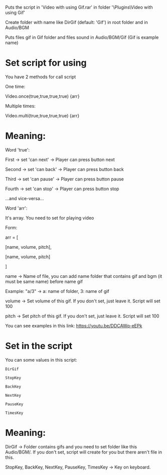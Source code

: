 Puts the script in 'Video with using Gif.rar' in folder '\Plugins\Video with using Gif'

Create folder with name like DirGif (default: 'Gif') in root folder and in Audio/BGM

Puts files gif in Gif folder and files sound in Audio/BGM/Gif (Gif is example name)



# Set script for using 

You have 2 methods for call script



One time:

Video.once(true,true,true,true) {arr}



Multiple times:

Video.multi(true,true,true,true) {arr}



# Meaning:



Word 'true':

First  -> set 'can next'  -> Player can press button next

Second -> set 'can back'  -> Player can press button back

Third  -> set 'can pause' -> Player can press button pause

Fourth -> set 'can stop'  -> Player can press button stop

...and vice-versa...



Word 'arr':

It's array. You need to set for playing video

Form:

arr = [

[name, volume, pitch],

[name, volume, pitch]

]



name ->  Name of file, you can add name folder that contains gif and bgm (it must be same name) before name gif

   Example: "a/3" -> a: name of folder, 3: name of gif

volume -> Set volume of this gif. If you don't set, just leave it. Script will set 100

pitch  -> Set pitch of this gif. If you don't set, just leave it. Script will set 100



You can see examples in this link: https://youtu.be/DDCAWq-eEPk



# Set in the script 

You can some values in this script:

	DirGif

	StopKey

	BackKey

	NextKey

	PauseKey

	TimesKey



# Meaning:

DirGif ->  Folder contains gifs and you need to set folder like this Audio/BGM/. If you don't set, script will create for you but there aren't file in this.

StopKey, BackKey, NextKey, PauseKey, TimesKey -> Key on keyboard.



